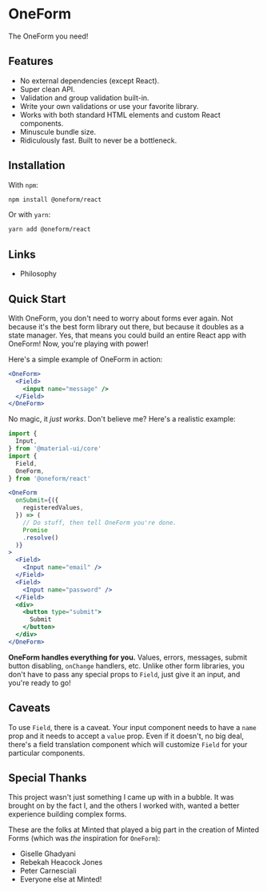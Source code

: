 # OneForm
The OneForm you need!

## Features
- No external dependencies (except React).
- Super clean API.
- Validation and group validation built-in.
- Write your own validations or use your favorite library.
- Works with both standard HTML elements and custom React components.
- Minuscule bundle size.
- Ridiculously fast. Built to never be a bottleneck.

## Installation
With `npm`:
```sh
npm install @oneform/react
```

Or with `yarn`:
```sh
yarn add @oneform/react
```

## Links

- Philosophy

## Quick Start

With OneForm, you don't need to worry about forms ever again. Not because it's the best form library out there, but because it doubles as a state manager. Yes, that means you could build an entire React app with OneForm! Now, you're playing with power!

Here's a simple example of OneForm in action:
```jsx
<OneForm>
  <Field>
    <input name="message" />
  </Field>
</OneForm>
```

No magic, it _just works_. Don't believe me? Here's a realistic example:

```jsx
import {
  Input,
} from '@material-ui/core'
import {
  Field,
  OneForm,
} from '@oneform/react'

<OneForm
  onSubmit={({
    registeredValues,
  }) => (
    // Do stuff, then tell OneForm you're done.
    Promise
    .resolve()
  )}
>
  <Field>
    <Input name="email" />
  </Field>
  <Field>
    <Input name="password" />
  </Field>
  <div>
    <button type="submit">
      Submit
    </button>
  </div>
</OneForm>
```

**OneForm handles everything for you.** Values, errors, messages, submit button disabling, `onChange` handlers, etc. Unlike other form libraries, you don't have to pass any special props to `Field`, just give it an input, and you're ready to go!

## Caveats
To use `Field`, there is a caveat. Your input component needs to have a `name` prop and it needs to accept a `value` prop. Even if it doesn't, no big deal, there's a field translation component which will customize `Field` for your particular components.

## Special Thanks
This project wasn't just something I came up with in a bubble. It was brought on by the fact I, and the others I worked with, wanted a better experience building complex forms.

These are the folks at Minted that played a big part in the creation of Minted Forms (which was _the_ inspiration for `OneForm`):

- Giselle Ghadyani
- Rebekah Heacock Jones
- Peter Carnesciali
- Everyone else at Minted!
